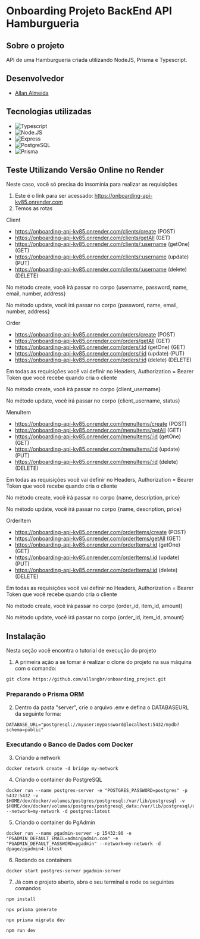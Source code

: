 # Onboarding Projeto BackEnd API Hamburgueria

## Sobre o projeto
API de uma Hamburgueria criada utilizando NodeJS, Prisma e Typescript.

## Desenvolvedor

* [Allan Almeida](https://github.com/allangbr)

## Tecnologias utilizadas 

* ![Typescript](https://img.shields.io/badge/Typescript-1E90FF?style=for-the-badge&logo=typescript&logoColor=white)
* ![Node.JS](https://img.shields.io/badge/Node.js-43853D?style=for-the-badge&logo=node.js&logoColor=white)
* ![Express](https://img.shields.io/badge/Express.js-404D59?style=for-the-badge)
* ![PostgreSQL](https://img.shields.io/badge/PostgreSQL-00000F?style=for-the-badge&logo=postgresql&logoColor=white)
* ![Prisma](https://img.shields.io/badge/Prisma-8A2BE2?style=for-the-badge&logo=prisma&logoColor=white)

## Teste Utilizando Versão Online no Render

Neste caso, você só precisa do insominia para realizar as requisições

1. Este é o link para ser acessado: https://onboarding-api-kv85.onrender.com
2. Temos as rotas 

Client
- https://onboarding-api-kv85.onrender.com/clients/create (POST)
- https://onboarding-api-kv85.onrender.com/clients/getAll (GET)
- https://onboarding-api-kv85.onrender.com/clients/:username (getOne) (GET)
- https://onboarding-api-kv85.onrender.com/clients/:username (update) (PUT) 
- https://onboarding-api-kv85.onrender.com/clients/:username (delete) (DELETE)

No método create, você irá passar no corpo {username, password, name, email, number, address}

No método update, você irá passar no corpo {password, name, email, number, address}

Order
- https://onboarding-api-kv85.onrender.com/orders/create (POST)
- https://onboarding-api-kv85.onrender.com/orders/getAll (GET)
- https://onboarding-api-kv85.onrender.com/orders/:id (getOne) (GET)
- https://onboarding-api-kv85.onrender.com/orders/:id (update) (PUT) 
- https://onboarding-api-kv85.onrender.com/orders/:id (delete) (DELETE)

Em todas as requisições você vai definir no Headers, Authorization = Bearer Token que você recebe quando cria o cliente

No método create, você irá passar no corpo {client_username} 

No método update, você irá passar no corpo {client_username, status}

MenuItem
- https://onboarding-api-kv85.onrender.com/menuItems/create (POST)
- https://onboarding-api-kv85.onrender.com/menuItems/getAll (GET)
- https://onboarding-api-kv85.onrender.com/menuItems/:id (getOne) (GET)
- https://onboarding-api-kv85.onrender.com/menuItems/:id (update) (PUT) 
- https://onboarding-api-kv85.onrender.com/menuItems/:id (delete) (DELETE)

Em todas as requisições você vai definir no Headers, Authorization = Bearer Token que você recebe quando cria o cliente

No método create, você irá passar no corpo {name, description, price}

No método update, você irá passar no corpo {name, description, price}

OrderItem
- https://onboarding-api-kv85.onrender.com/orderItems/create (POST)
- https://onboarding-api-kv85.onrender.com/orderItems/getAll (GET)
- https://onboarding-api-kv85.onrender.com/orderItems/:id (getOne) (GET)
- https://onboarding-api-kv85.onrender.com/orderItems/:id (update) (PUT) 
- https://onboarding-api-kv85.onrender.com/orderItems/:id (delete) (DELETE)

Em todas as requisições você vai definir no Headers, Authorization = Bearer Token que você recebe quando cria o cliente

No método create, você irá passar no corpo {order_id, item_id, amount}

No método update, você irá passar no corpo {order_id, item_id, amount}

## Instalação

Nesta seção você encontra o tutorial de execução do projeto

1. A primeira ação a se tomar é realizar o clone do projeto na sua máquina com o comando:

```console
git clone https://github.com/allangbr/onboarding_project.git
```

### Preparando o Prisma ORM 

2. Dentro da pasta "server", crie o arquivo .env e defina o DATABASEURL da seguinte forma:
 
```console
DATABASE_URL="postgresql://myuser:mypassword@localhost:5432/mydb?schema=public"
```

### Executando o Banco de Dados com Docker

3. Criando a network
```console
docker network create -d bridge my-network
```

4. Criando o container do PostgreSQL 
```console
docker run --name postgres-server -e "POSTGRES_PASSWORD=postgres" -p 5432:5432 -v $HOME/dev/docker/volumes/postgres/postgresql:/var/lib/postgresql -v $HOME/dev/docker/volumes/postgres/postgresql_data:/var/lib/postgresql/data --network=my-network -d postgres:latest
```

5. Criando o container do PgAdmin
```console
docker run --name pgadmin-server -p 15432:80 -e "PGADMIN_DEFAULT_EMAIL=admin@admin.com" -e "PGADMIN_DEFAULT_PASSWORD=pgadmin" --network=my-network -d dpage/pgadmin4:latest
```

6. Rodando os containers
```console
docker start postgres-server pgadmin-server
```

7. Já com o projeto aberto, abra o seu terminal e rode os seguintes comandos
```console
npm install
```
```console
npx prisma generate
```
```console
npx prisma migrate dev
```
```console
npm run dev
```



